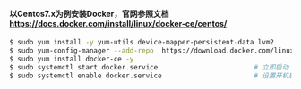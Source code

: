 #### 以Centos7.x为例安装Docker，官网参照文档 https://docs.docker.com/install/linux/docker-ce/centos/
```bash
$ sudo yum install -y yum-utils device-mapper-persistent-data lvm2
$ sudo yum-config-manager --add-repo  https://download.docker.com/linux/centos/docker-ce.repo
$ sudo yum install docker-ce -y
$ sudo systemctl start docker.service                        # 立即启动 docker服务
$ sudo systemctl enable docker.service                       # 设置开机启动docker服务
```
